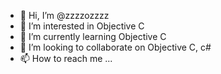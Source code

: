 - 👋 Hi, I’m @zzzzozzzz
- 👀 I’m interested in Objective C
- 🌱 I’m currently learning Objective C
- 💞️ I’m looking to collaborate on Objective C, c#
- 📫 How to reach me ...

<!---
zzzzozzzz/zzzzozzzz is a ✨ special ✨ repository because its `README.md` (this file) appears on your GitHub profile.
You can click the Preview link to take a look at your changes.
--->
